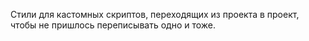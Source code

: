 Стили для кастомных скриптов, переходящих из проекта в проект, чтобы не пришлось переписывать одно и тоже.